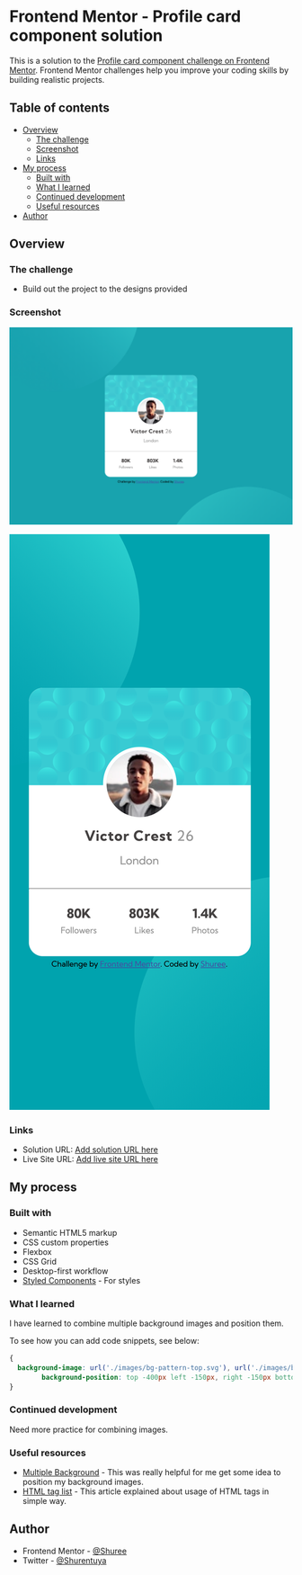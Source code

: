 # Frontend Mentor - Profile card component solution

This is a solution to the [Profile card component challenge on Frontend Mentor](https://www.frontendmentor.io/challenges/profile-card-component-cfArpWshJ). Frontend Mentor challenges help you improve your coding skills by building realistic projects. 

## Table of contents

- [Overview](#overview)
  - [The challenge](#the-challenge)
  - [Screenshot](#screenshot)
  - [Links](#links)
- [My process](#my-process)
  - [Built with](#built-with)
  - [What I learned](#what-i-learned)
  - [Continued development](#continued-development)
  - [Useful resources](#useful-resources)
- [Author](#author)



## Overview

### The challenge

- Build out the project to the designs provided

### Screenshot

![Desktop Screenshot](./screenshot/Desktop.png)

![Mobile Screenshot](./screenshot/Mobile.png)

### Links

- Solution URL: [Add solution URL here](https://your-solution-url.com)
- Live Site URL: [Add live site URL here](https://your-live-site-url.com)

## My process

### Built with

- Semantic HTML5 markup
- CSS custom properties
- Flexbox
- CSS Grid
- Desktop-first workflow
- [Styled Components](https://styled-components.com/) - For styles


### What I learned

I have learned to combine multiple background images and position them.

To see how you can add code snippets, see below:


```css
{
  background-image: url('./images/bg-pattern-top.svg'), url('./images/bg-pattern-bottom.svg');
        background-position: top -400px left -150px, right -150px bottom -500px;
}
```


### Continued development

Need more practice for combining images. 

### Useful resources

- [Multiple Background](https://www.geeksforgeeks.org/how-to-set-multiple-background-images-using-css/) - This was really helpful for me get some idea to position my background images.
- [HTML tag list](https://eastmanreference.com/complete-list-of-html-tags) - This article explained about usage of HTML tags in simple way.

## Author

- Frontend Mentor - [@Shuree](https://www.frontendmentor.io/profile/shuree0331)
- Twitter - [@Shurentuya](https://www.twitter.com/Shurentuya)

